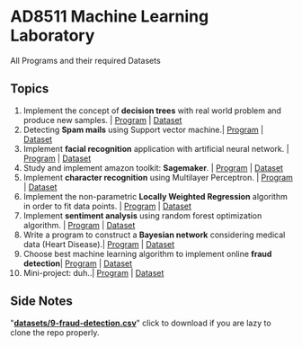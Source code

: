 # AD8511 Machine Learning Laboratory
All Programs and their required Datasets

## Topics
1. Implement the concept of **decision trees** with real world problem and produce new samples. | [Program](DECISION-TREES.py) | [Dataset](datasets/1-golf.csv)
2. Detecting **Spam mails** using Support vector machine.| [Program](SPAM-EMAIL-SVM.py) | [Dataset](datasets/2-spam_emails.csv)
3. Implement **facial recognition** application with artificial neural network. | [Program](FACIAL-RECOGINITION.py) | [Dataset](https://www.youtube.com/watch?v=dQw4w9WgXcQ)
4. Study and implement amazon toolkit: **Sagemaker**. | [Program](https://github.com/andrew264) | [Dataset](https://www.youtube.com/watch?v=dQw4w9WgXcQ)
5. Implement **character recognition** using Multilayer Perceptron. | [Program](CHARACTER-RECOGNITION-MLP.py) | [Dataset](https://www.youtube.com/watch?v=dQw4w9WgXcQ)
6. Implement the non-parametric **Locally Weighted Regression** algorithm in order to fit data points. | [Program](WEIGHTED-REGRESSION.py) | [Dataset](datasets/6-weighted-regression.csv)
7. Implement **sentiment analysis** using random forest optimization algorithm. | [Program](SENTIMENT_ANALYSIS.py) | [Dataset](datasets/7-sentiment-analysis.csv)
8. Write a program to construct a **Bayesian network** considering medical data (Heart Disease).| [Program](BAYESIAN-NETWORK.py) | [Dataset](datasets/8-bayesian-network.csv)
9. Choose best machine learning algorithm to implement online **fraud detection**| [Program](FRAUD-DETECTION.py) | [Dataset](datasets/9-fraud-detection.csv)
10. Mini-project: duh..| [Program](https://www.youtube.com/watch?v=dQw4w9WgXcQ) | [Dataset](https://www.youtube.com/watch?v=dQw4w9WgXcQ)

## Side Notes
"[**datasets/9-fraud-detection.csv**](https://github.com/snowflowerinstitute/AD8511-ML-LAB/raw/master/datasets/9-fraud-detection.csv)" click to download if you are lazy to clone the repo properly.